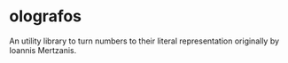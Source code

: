 # olografos

An utility library to turn numbers to their literal representation originally by Ioannis Mertzanis.